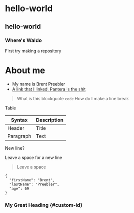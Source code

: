# hello-world
## hello-world
### Where's Waldo
First try making a repository
# About me
+ My name is Brent Preebler
+ [A link that I linked. Pantera is the shit](https://www.youtube.com/watch?v=QL6thZa4dX8)
> What is this blockquote
`code`
> How do I make a line break
> 
Table

| Syntax | Description |
| ----------- | ----------- |
| Header | Title |
| Paragraph | Text |

New line?

Leave a space for a new line 

> Leave a space
>
```
{
  "firstName": "Brent",
  "lastName": "Preebler",
  "age": 69
}
```

### My Great Heading {#custom-id}
